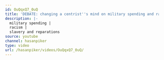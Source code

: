 ```yaml
---
id: OuQqxQ7_0uQ
title: 'DEBATE: changing a centrist''s mind on military spending and racism'
description: |-
  military spending |
  racism |
  slavery and reparations
source: youtube
channel: hasanpiker
type: video
url: /hasanpiker/videos/OuQqxQ7_0uQ/
---
```

